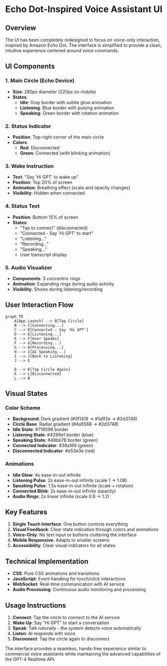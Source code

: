 # Echo Dot-Inspired Voice Assistant UI

## Overview
The UI has been completely redesigned to focus on voice-only interaction, inspired by Amazon Echo Dot. The interface is simplified to provide a clean, intuitive experience centered around voice commands.

## UI Components

### 1. Main Circle (Echo Device)
- **Size**: 280px diameter (220px on mobile)
- **States**:
  - **Idle**: Gray border with subtle glow animation
  - **Listening**: Blue border with pulsing animation
  - **Speaking**: Green border with rotation animation

### 2. Status Indicator
- **Position**: Top-right corner of the main circle
- **Colors**:
  - **Red**: Disconnected
  - **Green**: Connected (with blinking animation)

### 3. Wake Instruction
- **Text**: "Say 'Hi GPT' to wake up"
- **Position**: Top 20% of screen
- **Animation**: Breathing effect (scale and opacity changes)
- **Visibility**: Hidden when connected

### 4. Status Text
- **Position**: Bottom 15% of screen
- **States**:
  - "Tap to connect" (disconnected)
  - "Connected - Say 'Hi GPT' to start"
  - "Listening..."
  - "Recording..."
  - "Speaking..."
  - User transcript display

### 5. Audio Visualizer
- **Components**: 3 concentric rings
- **Animation**: Expanding rings during audio activity
- **Visibility**: Shows during listening/recording

## User Interaction Flow

```mermaid
graph TD
    A[App Launch] --> B[Tap Circle]
    B --> C[Connecting...]
    C --> D[Connected - Say 'Hi GPT']
    D --> E[Listening...]
    E --> F[User Speaks]
    F --> G[Recording...]
    G --> H[Processing...]
    H --> I[AI Speaking...]
    I --> J[Back to Listening]
    J --> E
    
    D --> K[Tap Circle Again]
    K --> L[Disconnected]
    L --> B
```

## Visual States

### Color Scheme
- **Background**: Dark gradient (#0f1419 → #1a1f2e → #2d3748)
- **Circle Base**: Radial gradient (#4a5568 → #2d3748)
- **Idle State**: #718096 border
- **Listening State**: #4299e1 border (blue)
- **Speaking State**: #48bb78 border (green)
- **Connected Indicator**: #38a169 (green)
- **Disconnected Indicator**: #e53e3e (red)

### Animations
- **Idle Glow**: 4s ease-in-out infinite
- **Listening Pulse**: 2s ease-in-out infinite (scale 1 → 1.08)
- **Speaking Pulse**: 1.5s ease-in-out infinite (scale + rotation)
- **Connected Blink**: 2s ease-in-out infinite (opacity)
- **Audio Rings**: 2s linear infinite (scale 0.8 → 1.2)

## Key Features

1. **Single Touch Interface**: One button controls everything
2. **Visual Feedback**: Clear state indication through colors and animations
3. **Voice-Only**: No text input or buttons cluttering the interface
4. **Mobile Responsive**: Adapts to smaller screens
5. **Accessibility**: Clear visual indicators for all states

## Technical Implementation

- **CSS**: Pure CSS animations and transitions
- **JavaScript**: Event handling for touch/click interactions
- **WebSocket**: Real-time communication with AI service
- **Audio Processing**: Continuous audio monitoring and processing

## Usage Instructions

1. **Connect**: Tap the circle to connect to the AI service
2. **Wake Up**: Say "Hi GPT" to start a conversation
3. **Speak**: Talk naturally - the system detects voice automatically
4. **Listen**: AI responds with voice
5. **Disconnect**: Tap the circle again to disconnect

The interface provides a seamless, hands-free experience similar to commercial voice assistants while maintaining the advanced capabilities of the GPT-4 Realtime API.